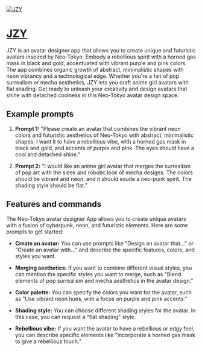 [![JZY](https://files.oaiusercontent.com/file-czwFDCnPimzZ5rTGjKdlSgo5?se=2123-10-16T21%3A52%3A32Z&sp=r&sv=2021-08-06&sr=b&rscc=max-age%3D31536000%2C%20immutable&rscd=attachment%3B%20filename%3DEgg_kawaii_android_girl_as_an_app_icon_d2aba24d-c0d5-4e08-a758-896b6b8666e1.png&sig=sfwQqgR6RKVMFqWakoSPAojCYmOTi5Chccy45RUWYO8%3D)](https://chat.openai.com/g/g-IQB3Ok8of-jzy)

# [JZY](https://chat.openai.com/g/g-IQB3Ok8of-jzy)

JZY is an avatar designer app that allows you to create unique and futuristic avatars inspired by Neo-Tokyo. Embody a rebellious spirit with a horned gas mask in black and gold, accentuated with vibrant purple and pink colors. The app combines organic growth of abstract, minimalistic shapes with neon vibrancy and a technological edge. Whether you're a fan of pop surrealism or mecha aesthetics, JZY lets you craft anime girl avatars with flat shading. Get ready to unleash your creativity and design avatars that shine with detached coolness in this Neo-Tokyo avatar design space.

## Example prompts

1. **Prompt 1:** "Please create an avatar that combines the vibrant neon colors and futuristic aesthetics of Neo-Tokyo with abstract, minimalistic shapes. I want it to have a rebellious vibe, with a horned gas mask in black and gold, and accents of purple and pink. The eyes should have a cool and detached shine."

2. **Prompt 2:** "I would like an anime girl avatar that merges the surrealism of pop art with the sleek and robotic look of mecha designs. The colors should be vibrant and neon, and it should exude a neo-punk spirit. The shading style should be flat."

## Features and commands

The Neo-Tokyo avatar designer App allows you to create unique avatars with a fusion of cyberpunk, neon, and futuristic elements. Here are some prompts to get started:

- **Create an avatar:** You can use prompts like "Design an avatar that..." or "Create an avatar with..." and describe the specific features, colors, and styles you want.

- **Merging aesthetics:** If you want to combine different visual styles, you can mention the specific styles you want to merge, such as "Blend elements of pop surrealism and mecha aesthetics in the avatar design."

- **Color palette:** You can specify the colors you want for the avatar, such as "Use vibrant neon hues, with a focus on purple and pink accents."

- **Shading style:** You can choose different shading styles for the avatar. In this case, you can request a "flat shading" style.

- **Rebellious vibe:** If you want the avatar to have a rebellious or edgy feel, you can describe specific elements like "Incorporate a horned gas mask to give a rebellious touch."